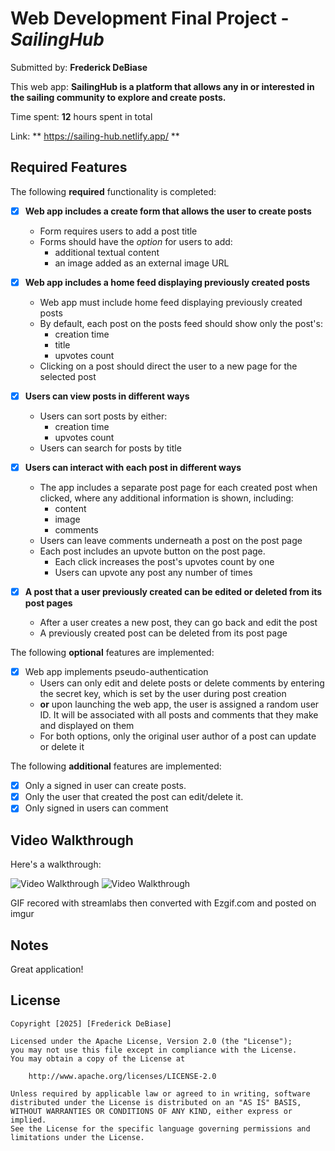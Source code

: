 # Web Development Final Project - *SailingHub*

Submitted by: **Frederick DeBiase**

This web app: **SailingHub is a platform that allows any in or interested in the sailing community to explore and create posts.**

Time spent: **12** hours spent in total

Link: ** https://sailing-hub.netlify.app/ **

## Required Features

The following **required** functionality is completed:


- [x] **Web app includes a create form that allows the user to create posts**
  - Form requires users to add a post title
  - Forms should have the *option* for users to add: 
    - additional textual content
    - an image added as an external image URL
- [x] **Web app includes a home feed displaying previously created posts**
  - Web app must include home feed displaying previously created posts
  - By default, each post on the posts feed should show only the post's:
    - creation time
    - title 
    - upvotes count
  - Clicking on a post should direct the user to a new page for the selected post
- [x] **Users can view posts in different ways**
  - Users can sort posts by either:
    -  creation time
    -  upvotes count
  - Users can search for posts by title
- [x] **Users can interact with each post in different ways**
  - The app includes a separate post page for each created post when clicked, where any additional information is shown, including:
    - content
    - image
    - comments
  - Users can leave comments underneath a post on the post page
  - Each post includes an upvote button on the post page. 
    - Each click increases the post's upvotes count by one
    - Users can upvote any post any number of times

- [x] **A post that a user previously created can be edited or deleted from its post pages**
  - After a user creates a new post, they can go back and edit the post
  - A previously created post can be deleted from its post page

The following **optional** features are implemented:


- [x] Web app implements pseudo-authentication
  - Users can only edit and delete posts or delete comments by entering the secret key, which is set by the user during post creation
  - **or** upon launching the web app, the user is assigned a random user ID. It will be associated with all posts and comments that they make and displayed on them
  - For both options, only the original user author of a post can update or delete it

The following **additional** features are implemented:

* [x] Only a signed in user can create posts.
* [x] Only the user that created the post can edit/delete it.
* [x] Only signed in users can comment

## Video Walkthrough

Here's a walkthrough:

<img src='https://i.imgur.com/Vq5NrqS.gif' title='Video Walkthrough pt1' width='' alt='Video Walkthrough' />

<img src='https://i.imgur.com/He49HWC.gif' title='Video Walkthrough pt2' width='' alt='Video Walkthrough' />

<!-- Replace this with whatever GIF tool you used! -->
GIF recored with streamlabs then converted with Ezgif.com and posted on imgur

## Notes

Great application!

## License

    Copyright [2025] [Frederick DeBiase]

    Licensed under the Apache License, Version 2.0 (the "License");
    you may not use this file except in compliance with the License.
    You may obtain a copy of the License at

        http://www.apache.org/licenses/LICENSE-2.0

    Unless required by applicable law or agreed to in writing, software
    distributed under the License is distributed on an "AS IS" BASIS,
    WITHOUT WARRANTIES OR CONDITIONS OF ANY KIND, either express or implied.
    See the License for the specific language governing permissions and
    limitations under the License.
